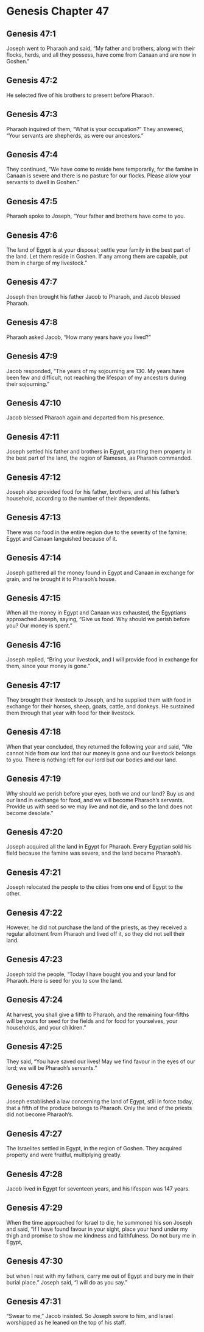 # Genesis Chapter 47

## Genesis 47:1
Joseph went to Pharaoh and said, “My father and brothers, along with their flocks, herds, and all they possess, have come from Canaan and are now in Goshen.”

## Genesis 47:2
He selected five of his brothers to present before Pharaoh.

## Genesis 47:3
Pharaoh inquired of them, “What is your occupation?” They answered, “Your servants are shepherds, as were our ancestors.”

## Genesis 47:4
They continued, “We have come to reside here temporarily, for the famine in Canaan is severe and there is no pasture for our flocks. Please allow your servants to dwell in Goshen.”

## Genesis 47:5
Pharaoh spoke to Joseph, “Your father and brothers have come to you.

## Genesis 47:6
The land of Egypt is at your disposal; settle your family in the best part of the land. Let them reside in Goshen. If any among them are capable, put them in charge of my livestock.”

## Genesis 47:7
Joseph then brought his father Jacob to Pharaoh, and Jacob blessed Pharaoh.

## Genesis 47:8
Pharaoh asked Jacob, “How many years have you lived?”

## Genesis 47:9
Jacob responded, “The years of my sojourning are 130. My years have been few and difficult, not reaching the lifespan of my ancestors during their sojourning.”

## Genesis 47:10
Jacob blessed Pharaoh again and departed from his presence.

## Genesis 47:11
Joseph settled his father and brothers in Egypt, granting them property in the best part of the land, the region of Rameses, as Pharaoh commanded.

## Genesis 47:12
Joseph also provided food for his father, brothers, and all his father’s household, according to the number of their dependents.

## Genesis 47:13
There was no food in the entire region due to the severity of the famine; Egypt and Canaan languished because of it.

## Genesis 47:14
Joseph gathered all the money found in Egypt and Canaan in exchange for grain, and he brought it to Pharaoh’s house.

## Genesis 47:15
When all the money in Egypt and Canaan was exhausted, the Egyptians approached Joseph, saying, “Give us food. Why should we perish before you? Our money is spent.”

## Genesis 47:16
Joseph replied, “Bring your livestock, and I will provide food in exchange for them, since your money is gone.”

## Genesis 47:17
They brought their livestock to Joseph, and he supplied them with food in exchange for their horses, sheep, goats, cattle, and donkeys. He sustained them through that year with food for their livestock.

## Genesis 47:18
When that year concluded, they returned the following year and said, “We cannot hide from our lord that our money is gone and our livestock belongs to you. There is nothing left for our lord but our bodies and our land.

## Genesis 47:19
Why should we perish before your eyes, both we and our land? Buy us and our land in exchange for food, and we will become Pharaoh’s servants. Provide us with seed so we may live and not die, and so the land does not become desolate.”

## Genesis 47:20
Joseph acquired all the land in Egypt for Pharaoh. Every Egyptian sold his field because the famine was severe, and the land became Pharaoh’s.

## Genesis 47:21
Joseph relocated the people to the cities from one end of Egypt to the other.

## Genesis 47:22
However, he did not purchase the land of the priests, as they received a regular allotment from Pharaoh and lived off it, so they did not sell their land.

## Genesis 47:23
Joseph told the people, “Today I have bought you and your land for Pharaoh. Here is seed for you to sow the land.

## Genesis 47:24
At harvest, you shall give a fifth to Pharaoh, and the remaining four-fifths will be yours for seed for the fields and for food for yourselves, your households, and your children.”

## Genesis 47:25
They said, “You have saved our lives! May we find favour in the eyes of our lord; we will be Pharaoh’s servants.”

## Genesis 47:26
Joseph established a law concerning the land of Egypt, still in force today, that a fifth of the produce belongs to Pharaoh. Only the land of the priests did not become Pharaoh’s.

## Genesis 47:27
The Israelites settled in Egypt, in the region of Goshen. They acquired property and were fruitful, multiplying greatly.

## Genesis 47:28
Jacob lived in Egypt for seventeen years, and his lifespan was 147 years.

## Genesis 47:29
When the time approached for Israel to die, he summoned his son Joseph and said, “If I have found favour in your sight, place your hand under my thigh and promise to show me kindness and faithfulness. Do not bury me in Egypt,

## Genesis 47:30
but when I rest with my fathers, carry me out of Egypt and bury me in their burial place.” Joseph said, “I will do as you say.”

## Genesis 47:31
“Swear to me,” Jacob insisted. So Joseph swore to him, and Israel worshipped as he leaned on the top of his staff.
